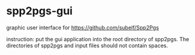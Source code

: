 # spp2pgs-gui

graphic user interface for https://github.com/subelf/Spp2Pgs

instruction: put the gui application into the root directory of spp2pgs. The directories of spp2pgs and input files should not contain spaces.
